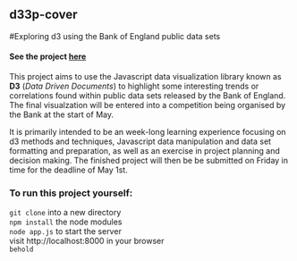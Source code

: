 ## d33p-cover
#Exploring d3 using the Bank of England public data sets

#### See the project [here](https://d33p-cover.herokuapp.com/)

This project aims to use the Javascript data visualization library known as **D3** (*Data Driven Documents*)
to highlight some interesting trends or correlations found within public data sets released by the
Bank of England. The final visualzation will be entered into a competition being organised by the Bank
at the start of May.

It is primarily intended to be an week-long learning experience focusing on d3 methods and techniques,
Javascript data manipulation and data set formatting and preparation, as well as an exercise in project
planning and decision making. The finished project will then be be submitted on Friday in time for the
deadline of May 1st.

### To run this project yourself:

``` git clone ``` into a new directory  
``` npm install ``` the node modules  
``` node app.js ``` to start the server  
  visit http://localhost:8000 in your browser  
``` behold ```  
